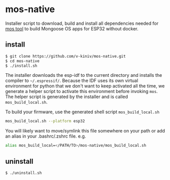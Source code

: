# mos-native

Installer script to download, build and install all dependencies needed for [mos tool](https://github.com/mongoose-os/mos) to build Mongoose OS apps for ESP32 without docker.

## install
```bash
$ git clone https://github.com/v-kiniv/mos-native.git
$ cd mos-native
$ ./install.sh
```
The installer downloads the esp-idf to the current directory and installs the compiler to `~/.espressif/`.
Because the IDF uses its own virtual environment for python that we don't want to keep activated all the time, we generate a helper script to activate this environment before invoking `mos`.
The helper script is generated by the installer and is called `mos_build_local.sh`.

To build your firmware, use the generated shell script `mos_build_local.sh`
```bash
mos_build_local.sh --platform esp32
```

You will likely want to move/symlink this file somewhere on your path or add an alias in your .bashrc/.zshrc file.
e.g.
```bash
alias mos_build_local=</PATH/TO>/mos-native/mos_build_local.sh
```

## uninstall
```bash
$ ./uninstall.sh
```
